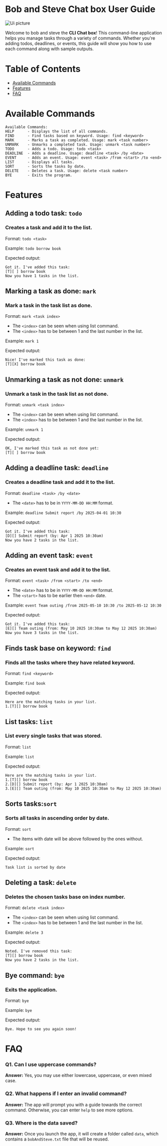 # Bob and Steve Chat box User Guide

![Ui picture](./Ui.png)

Welcome to bob and steve the **CLI Chat box**! This command-line application helps you manage tasks through a variety of commands. Whether you're adding todos, deadlines, or events, this guide will show you how to use each command along with sample outputs.

# Table of Contents

- [Available Commands](#available-commands)
- [Features](#features)
- [FAQ](#faq)

# Available Commands

```plaintext
Available Commands:
HELP      - Displays the list of all commands.
FIND      - Find tasks based on keyword. Usage: find <keyword>
MARK      - Marks a task as completed. Usage: mark <task number>
UNMARK    - Unmarks a completed task. Usage: unmark <task number>
TODO      - Adds a todo. Usage: todo <task>
DEADLINE  - Adds a deadline. Usage: deadline <task> /by <date>
EVENT     - Adds an event. Usage: event <task> /from <start> /to <end>
LIST      - Displays all tasks.
SORT      - Sorts the tasks by date.
DELETE    - Deletes a task. Usage: delete <task number>
BYE       - Exits the program.
```
# Features

## Adding a todo task: ```todo```
### Creates a task and add it to the list.
Format: `todo <task>`

Example: `todo borrow book`

Expected output:
```
Got it. I've added this task:
[T][ ] borrow book
Now you have 1 tasks in the list.
```

## Marking a task as done: ```mark```
### Mark a task in the task list as done.
Format: `mark <task index>`
- The `<index>` can be seen when using list command.
- The `<index>` has to be between 1 and the last number in the list.

Example: `mark 1`

Expected output:
```
Nice! I've marked this task as done:
[T][X] borrow book
```

## Unmarking a task as not done: ```unmark```
### Unmark a task in the task list as not done.
Format: `unmark <task index>`
- The `<index>` can be seen when using list command.
- The `<index>` has to be between 1 and the last number in the list.

Example: `unmark 1`

Expected output:
```
OK, I've marked this task as not done yet:
[T][ ] borrow book
```
## Adding a deadline task: ```deadline```
### Creates a deadline task and add it to the list.
Format: `deadline <task> /by <date>`
- The `<date>` has to be in `YYYY-MM-DD HH:MM` format.

Example: `deadline Submit report /by 2025-04-01 10:30`

Expected output:
```
Got it. I've added this task:
[D][] Submit report (by: Apr 1 2025 10:30am)
Now you have 2 tasks in the list.
```
## Adding an event task: ```event```
### Creates an event task and add it to the list.
Format: `event <task> /from <start> /to <end>`
- The `<date>` has to be in `YYYY-MM-DD HH:MM` format.
- The `<start>` has to be earlier then `<end>` date.

Example: `event Team outing /from 2025-05-10 10:30 /to 2025-05-12 10:30`

Expected output:
```
Got it. I've added this task:
[E][] Team outing (from: May 10 2025 10:30am to May 12 2025 10:30am)
Now you have 3 tasks in the list.
```

## Finds task base on keyword: ```find```
### Finds all the tasks where they have related keyword.
Format: `find <keyword>`

Example: `find book`

Expected output:
```
Here are the matching tasks in your list.
1.[T][] borrow book
```

## List tasks: ```list```
### List every single tasks that was stored.
Format: `list`

Example: `list`

Expected output:
```
Here are the matching tasks in your list.
1.[T][] borrow book
2.[D][] Submit report (by: Apr 1 2025 10:30am)
3.[E][] Team outing (from: May 10 2025 10:30am to May 12 2025 10:30am)
```
## Sorts tasks:```sort```
###  Sorts all tasks in ascending order by date.
Format: `sort`
- The items with date will be above followed by the ones without.

Example: `sort`

Expected output:
```
Task list is sorted by date
```
## Deleting a task: ```delete```
### Deletes the chosen tasks base on index number.
Format: `delete <task index>`
- The `<index>` can be seen when using list command.
- The `<index>` has to be between 1 and the last number in the list.

Example: `delete 3`

Expected output:
```
Noted. I've removed this task:
[T][] borrow book
Now you have 2 tasks in the list.
```

## Bye command: ```bye```
### Exits the application.
Format: `bye`

Example: `bye`

Expected output:
```
Bye. Hope to see you again soon!
```
# FAQ

### Q1. Can I use uppercase commands?
**Answer:** Yes, you may use either lowercase, uppercase, or even mixed case.

### Q2. What happens if I enter an invalid command?
**Answer:** The app will prompt you with a guide towards the correct command. Otherwise, you can enter `help`
to see more options.

### Q3. Where is the data saved?
**Answer:** Once you launch the app, it will create a folder called `data`, which contains a `bobAndSteve.txt`
file that will be reused.